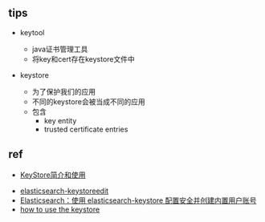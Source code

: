 



## tips
+ keytool
    + java证书管理工具
    + 将key和cert存在keystore文件中

+ keystore
    + 为了保护我们的应用
    + 不同的keystore会被当成不同的应用
    + 包含
        + key entity
        + trusted certificate entries

## ref
+ [KeyStore简介和使用](https://blog.csdn.net/onelei1994/article/details/52096670)
<!-- elasticsearch keystore -->
+ [elasticsearch-keystoreedit](https://www.elastic.co/guide/en/elasticsearch/reference/current/elasticsearch-keystore.html)
+ [Elasticsearch：使用 elasticsearch-keystore 配置安全并创建内置用户账号](https://blog.csdn.net/UbuntuTouch/article/details/113172420)
+ [how to use the keystore](https://github.com/elastic/helm-charts/blob/main/elasticsearch/README.md#how-to-use-the-keystore)